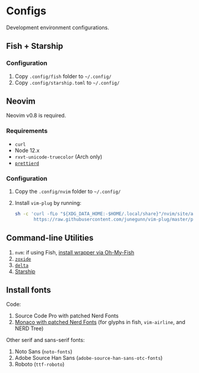 # Configs

Development environment configurations.

## Fish + Starship

### Configuration

1. Copy `.config/fish` folder to `~/.config/`
2. Copy `.config/starship.toml` to `~/.config/`

## Neovim

Neovim v0.8 is required.

### Requirements

- `curl`
- Node 12.x
- `rxvt-unicode-truecolor` (Arch only)
- [`prettierd`](https://github.com/fsouza/prettierd)

### Configuration

1. Copy the `.config/nvim` folder to `~/.config/`
2. Install `vim-plug` by running:

   ```bash
   sh -c 'curl -fLo "${XDG_DATA_HOME:-$HOME/.local/share}"/nvim/site/autoload/plug.vim --create-dirs \
          https://raw.githubusercontent.com/junegunn/vim-plug/master/plug.vim'
   ```

## Command-line Utilities

1. `nvm`: if using Fish, [install wrapper via Oh-My-Fish](https://github.com/derekstavis/plugin-nvm)
2. [`zoxide`](https://github.com/ajeetdsouza/zoxide)
3. [`delta`](https://github.com/dandavison/delta)
4. [Starship](https://starship.rs/guide/#%F0%9F%9A%80-installation)

## Install fonts

Code:

1. Source Code Pro with patched Nerd Fonts
2. [Monaco with patched Nerd Fonts](https://github.com/Karmenzind/monaco-nerd-fonts) (for glyphs in fish, `vim-airline`, and NERD Tree)

Other serif and sans-serif fonts:

1. Noto Sans (`noto-fonts`)
2. Adobe Source Han Sans (`adobe-source-han-sans-otc-fonts`)
3. Roboto (`ttf-roboto`)
